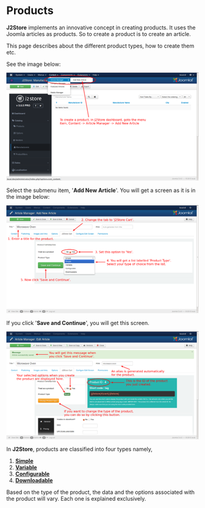 # Products

**J2Store** implements an innovative concept in creating products. It uses the Joomla articles as products. So to create a product is to create an article.

This page describes about the different product types, how to create them etc.

See the image below:

![Add Product](product_create_1.png)

Select the submenu item, '**Add New Article**'. You will get a screen as it is in the image below:

![Create Product 2](product_create_2.png)

If you click '**Save and Continue**', you will get this screen. 

![Create Product 3](product_create_3.png)

In **J2Store**, products are classified into four types namely,

1. **[Simple](http://j2store.gitbooks.io/user-guide/content/simple_product.html)**
2. **[Variable](http://j2store.gitbooks.io/user-guide/content/variable_product.html)**
3. **[Configurable](http://j2store.gitbooks.io/user-guide/content/configurable_product.html)**
4. **[Downloadable](http://j2store.gitbooks.io/user-guide/content/downloadable_product.html)**

Based on the type of the product, the data and the options associated with the product will vary. Each one is explained exclusively.